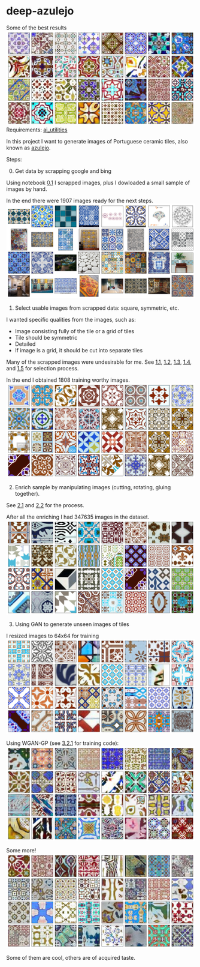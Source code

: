 # deep-azulejo
Some of the best results
![Best images](pics/0_best.png)
Requirements: [ai_utilities](https://github.com/prairie-guy/ai_utilities.git)

In this project I want to generate images of Portuguese ceramic tiles, also known as [azulejo](https://en.wikipedia.org/wiki/Azulejo).

Steps:

0. Get data by scrapping google and bing

Using notebook [0.1](0.1%20Getting%20data%20using%20ai-utilities.ipynb) I scrapped images, plus I dowloaded a small sample of images by hand.

In the end there were 1907 images ready for the next steps. 
![Crawled images](pics/1_crawled.png)

1. Select usable images from scrapped data: square, symmetric, etc.

I wanted specific qualities from the images, such as:

- Image consisting fully of the tile or a grid of tiles
- Tile should be symmetric
- Detailed
- If image is a grid, it should be cut into separate tiles
    
Many of the scrapped images were undesirable for me.
See [1.1](1.1%20Image%20filtering%20-%20by%20aspect%20ratio.ipynb), [1.2](1.2%20Image%20filtering%20-%20by%20contrast.ipynb), [1.3](1.3%20Image%20filtering%20-%20by%20symmetry.ipynb), [1.4](1.4%20Image%20filtering%20-%20by%20multitile%20search.ipynb), and [1.5](1.5%20Saving%20pre-processed%20images.ipynb) for selection process.

In the end I obtained 1808 training worthy images.
![Selected images](pics/2_filtered.png)

2. Enrich sample by manipulating images (cutting, rotating, gluing together).

See [2.1](2.1%20Testing%20enriching%20data.ipynb) and [2.2](2.2%20Creating%20synthetic%20data.ipynb) for the process.

After all the enriching I had 347635 images in the dataset.
![Enriched images](pics/3_augmented.png)

3. Using GAN to generate unseen images of tiles

I resized images to 64x64 for training
![Training images](pics/3_train_data.png)

Using WGAN-GP (see [3.2.1](3.2.1%20Using%20pytorch%20-%20wgan%20implementation.ipynb) for training code):
![Generated images](pics/4_generated_v2.png)

Some more!
![Generated images](pics/4_generated_v7.png)


Some of them are cool, others are of acquired taste.

